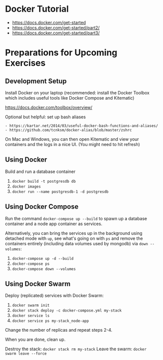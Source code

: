 # Docker Tutorial

- https://docs.docker.com/get-started
- https://docs.docker.com/get-started/part2/
- https://docs.docker.com/get-started/part3/

# Preparations for Upcoming Exercises

## Development Setup

Install Docker on your laptop (recommended: install the Docker Toolbox which includes useful tools like Docker Compose and Kitematic)

https://docs.docker.com/toolbox/overview/

Optional but helpful: set up bash aliases

    - https://kartar.net/2014/03/useful-docker-bash-functions-and-aliases/
    - https://github.com/tcnksm/docker-alias/blob/master/zshrc

On Mac and Windows, you can then open Kitematic and view your containers and the logs in a nice UI. (You might need to hit refresh)

## Using Docker

Build and run a database container

1. `docker build -t postgresdb db`
2. `docker images`
3. `docker run --name postgresdb-1 -d postgresdb`

## Using Docker Compose

Run the command `docker-compose up --build` to spawn up a database container and a node app container as services.

Alternatively, you can bring the services up in the background using detached mode with `up`, see what's going on with `ps` and remove the containers entirely (including data volumes used by mongodb) via `down --volumes`:
1. `docker-compose up -d --build`
2. `docker-compose ps`
3. `docker-compose down --volumes`

## Using Docker Swarm

Deploy (replicated) services with Docker Swarm:

1. `docker swarm init`
2. `docker stack deploy -c docker-compose.yml my-stack`
3. `docker service ls`
4. `docker service ps my-stack_node-app`

Change the number of replicas and repeat steps 2-4.

When you are done, clean up.

Destroy the stack: `docker stack rm my-stack`
Leave the swarm: `docker swarm leave --force`